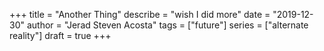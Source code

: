 +++
title = "Another Thing"
describe = "wish I did more"
date = "2019-12-30"
author = "Jerad Steven Acosta"
tags = ["future"]
series = ["alternate reality"]
draft = true
+++
